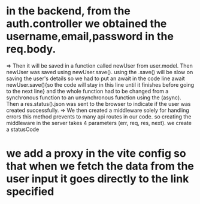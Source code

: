 # in the backend, from the auth.controller we obtained the username,email,password in the req.body.
=> Then it will be saved in a function called newUser from user.model. Then newUser was saved using newUser.save().
using the .save() will be slow on saving the user's details so we had to put an await in the code line await newUser.save(){so the code will stay in this line until it finishes before going to the next line} and the whole function had to be changed from a synchronous function to an unsynchronous function using the (async).
Then a res.status().json was sent to the browser to indicate if the user was created successfully.
=> We then created a middleware solely for handling errors this method prevents to many api routes in our code. so creating the middleware in the server takes 4 parameters (err, req, res, next). we create a statusCode
#  we add a proxy in the vite config so that when we fetch the data from the user input it goes directly to the link specified
<!-- we changed the formData to a string -->